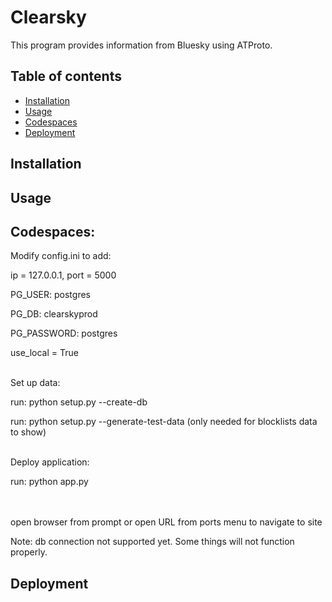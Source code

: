 # Clearsky

This program provides information from Bluesky using ATProto.

## Table of contents

- [Installation](#installation)
- [Usage](#usage)
- [Codespaces](#codespaces)
- [Deployment](#deployment)

## Installation

## Usage

## Codespaces:

Modify config.ini to add: 

ip = 127.0.0.1, port = 5000 

PG_USER: postgres

PG_DB: clearskyprod

PG_PASSWORD: postgres

use_local = True

\
Set up data:

run: python setup.py --create-db

run: python setup.py --generate-test-data (only needed for blocklists data to show)

\
Deploy application:

run: python app.py

\
\
open browser from prompt or open URL from ports menu to navigate to site

Note: db connection not supported yet. Some things will not function properly.

## Deployment